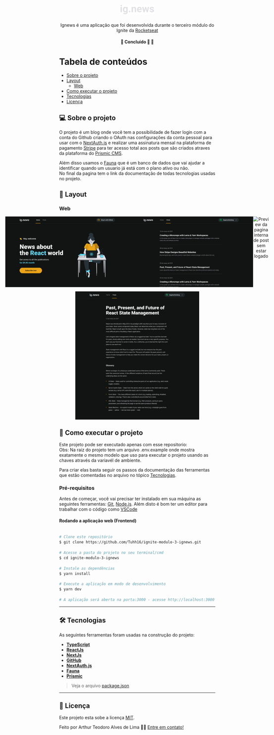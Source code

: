 

<h1 align="center">
     <img src="https://github.com/Tuhh16/ignite-modulo-3-ignews/blob/main/public/images/logo.svg" width="110" height="31"/>
</h1>

<p align="center">  
 Ignews é uma aplicação que foi desenvolvida durante o terceiro módulo do Ignite da <a href="https://rocketseat.com.br/">Rocketseat</a>
</p>

<h4 align="center">
	🚧 Concluído 🚀 🚧
</h4>

Tabela de conteúdos
=================
<!--ts-->
   * [Sobre o projeto](#-sobre-o-projeto)
   * [Layout](#-layout)
     * [Web](#web)
   * [Como executar o projeto](#-como-executar-o-projeto)
   * [Tecnologias](#-tecnologias)
   * [Licença](#user-content--licença)
<!--te-->


## 💻 Sobre o projeto

<p>O projeto é um blog onde você tem a possibilidade de fazer login com a conta do Github criando o OAuth nas configurações da conta pessoal para usar com o <a href="https://next-auth.js.org/">NextAuth.js</a> e realizar uma assinatura mensal na plataforma de pagamento <a href="https://stripe.com/br">Stripe</a> para ter acesso total aos posts que são criados atraves da plataforma do <a href="https://prismic.io/">Prismic CMS</a>.</p>
<p>Além disso usamos o <a href="https://fauna.com/">Fauna</a> que é um banco de dados que vai ajudar a identificar quando um usuario já está com o plano ativo ou não. <br> No final da pagina tem o link da documentação de todas tecnologias usadas no projeto.</p>

## 🎨 Layout

### Web

<p align="center" style="display: flex; align-items: flex-start; justify-content: center;">
  <img title="Preview da Home" src="./public/images/screenshot/Home.jpg" width="400px" alt="Preview da Home">
  <img title="Preview da Home ouvindo um episódio do podcast" src="./public/images/screenshot/Posts.jpg" width="400px" alt="Preview da Home ouvindo um episódio do podcast">
  <img title="Preview da pagina interna de post sem estar logado" src="./public/images/screenshot/Interna%20de%20Post%20(não%20logado).jpg" width="400px" alt="Preview da pagina interna de post sem estar logado">  
</p>

<p align="center" style="display: flex; align-items: flex-start; justify-content: center;">
  <img title="Preview da pagina interna de post logado" src="./public/images/screenshot/Interna%20de%20Post.jpg" width="400px" alt="Preview da pagina interna de post logado">
</p>

## 🚀 Como executar o projeto

Este projeto pode ser executado apenas com esse repositorio:<br>
Obs: Na raiz do projeto tem um arquivo .env.example onde mostra exatamente o mesmo modelo que uso para executar o projeto usando as chaves através da variavél de ambiente.<br>

Para criar elas basta seguir os passos da documentação das ferramentas que estão comentadas no arquivo no tópico [Tecnologias](#-tecnologias).

### Pré-requisitos

Antes de começar, você vai precisar ter instalado em sua máquina as seguintes ferramentas:
[Git](https://git-scm.com), [Node.js](https://nodejs.org/en/). 
Além disto é bom ter um editor para trabalhar com o código como [VSCode](https://code.visualstudio.com/)

#### Rodando a aplicação web (Frontend)

```bash

# Clone este repositório
$ git clone https://github.com/Tuhh16/ignite-modulo-3-ignews.git

# Acesse a pasta do projeto no seu terminal/cmd
$ cd ignite-modulo-3-ignews

# Instale as dependências
$ yarn install

# Execute a aplicação em modo de desenvolvimento
$ yarn dev

# A aplicação será aberta na porta:3000 - acesse http://localhost:3000

```

---

## 🛠 Tecnologias

As seguintes ferramentas foram usadas na construção do projeto:

-   **[TypeScript](https://www.typescriptlang.org/)**
-   **[ReactJs](https://pt-br.reactjs.org/)**
-   **[NextJs](https://nextjs.org/docs/getting-started)**
-   **[GitHub](https://docs.github.com/pt)**
-   **[NextAuth.js](https://next-auth.js.org/getting-started/introduction)**
-   **[Fauna](https://docs.fauna.com/fauna/current/start/index.html)**
-   **[Prismic](https://prismic.io/docs)**

> Veja o arquivo  [package.json](https://github.com/Tuhh16/ignite-modulo-3-ignews/blob/master/package.json)

---

## 📝 Licença

Este projeto esta sobe a licença [MIT](./LICENSE).

Feito por Arthur Teodoro Alves de Lima 👋🏽 [Entre em contato!](https://www.linkedin.com/in/arthur-lima-reactjs/)

